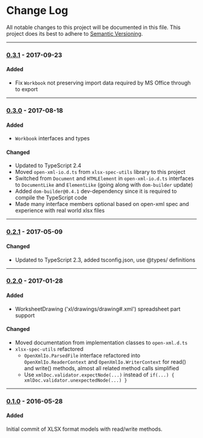 ﻿# Change Log
All notable changes to this project will be documented in this file.
This project does its best to adhere to [Semantic Versioning](http://semver.org/).


--------
### [0.3.1](N/A) - 2017-09-23
#### Added
* Fix `Workbook` not preserving import data required by MS Office through to export


--------
### [0.3.0](https://github.com/TeamworkGuy2/xlsx-spec-models/commit/36851aba92ef41c64c2179b45ea92bc5862e1b39) - 2017-08-18
#### Added
* `Workbook` interfaces and types

#### Changed
* Updated to TypeScript 2.4
* Moved `open-xml-io.d.ts` from `xlsx-spec-utils` library to this project
* Switched from `Document` and `HTMLElement` in `open-xml-io.d.ts` interfaces to `DocumentLike` and `ElementLike` (going along with `dom-builder` update)
* Added `dom-builder@0.4.1` dev-dependency since it is required to compile the TypeScript code
* Made many interface members optional based on open-xml spec and experience with real world xlsx files


--------
### [0.2.1](https://github.com/TeamworkGuy2/xlsx-spec-models/commit/8de4e66af713401f5bd65b8970e473a920d7002f) - 2017-05-09
#### Changed
* Updated to TypeScript 2.3, added tsconfig.json, use @types/ definitions


--------
### [0.2.0](https://github.com/TeamworkGuy2/xlsx-spec-models/commit/2b1727cf374b71f7ddc2ddb412ea07c2203db84f) - 2017-01-28
#### Added
*  WorksheetDrawing ('xl/drawings/drawing#.xml') spreadsheet part support

#### Changed
* Moved documentation from implementation classes to `open-xml.d.ts`
* `xlsx-spec-utils` refactored
  * `OpenXmlIo.ParsedFile` interface refactored into `OpenXmlIo.ReaderContext` and `OpenXmlIo.WriterContext` for read() and write() methods, almost all related method calls simplified
  * Use `xmlDoc.validator.expectNode(...)` instead of `if(...) { xmlDoc.validator.unexpectedNode(...) }`


--------
### [0.1.0](https://github.com/TeamworkGuy2/xlsx-spec-models/commit/db3df614b82eb17135ce5b48d0154b245e9fbddb) - 2016-05-28
#### Added
Initial commit of XLSX format models with read/write methods.